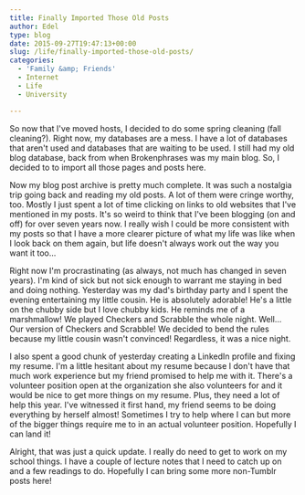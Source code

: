 ```yaml
---
title: Finally Imported Those Old Posts
author: Edel
type: blog
date: 2015-09-27T19:47:13+00:00
slug: /life/finally-imported-those-old-posts/
categories:
  - 'Family &amp; Friends'
  - Internet
  - Life
  - University

---
```

So now that I've moved hosts, I decided to do some spring cleaning (fall cleaning?). Right now, my databases are a mess. I have a lot of databases that aren't used and databases that are waiting to be used. I still had my old blog database, back from when Brokenphrases was my main blog. So, I decided to to import all those pages and posts here.

Now my blog post archive is pretty much complete. It was such a nostalgia trip going back and reading my old posts. A lot of them were cringe worthy, too. Mostly I just spent a lot of time clicking on links to old websites that I've mentioned in my posts. It's so weird to think that I've been blogging (on and off) for over seven years now. I really wish I could be more consistent with my posts so that I have a more clearer picture of what my life was like when I look back on them again, but life doesn't always work out the way you want it too...

Right now I'm procrastinating (as always, not much has changed in seven years). I'm kind of sick but not sick enough to warrant me staying in bed and doing nothing. Yesterday was my dad's birthday party and I spent the evening entertaining my little cousin. He is absolutely adorable! He's a little on the chubby side but I love chubby kids. He reminds me of a marshmallow! We played Checkers and Scrabble the whole night. Well... Our version of Checkers and Scrabble! We decided to bend the rules because my little cousin wasn't convinced! Regardless, it was a nice night.

I also spent a good chunk of yesterday creating a LinkedIn profile and fixing my resume. I'm a little hesitant about my resume because I don't have that much work experience but my friend promised to help me with it. There's a volunteer position open at the organization she also volunteers for and it would be nice to get more things on my resume. Plus, they need a lot of help this year. I've witnessed it first hand, my friend seems to be doing everything by herself almost! Sometimes I try to help where I can but more of the bigger things require me to in an actual volunteer position. Hopefully I can land it!

Alright, that was just a quick update. I really do need to get to work on my school things. I have a couple of lecture notes that I need to catch up on and a few readings to do. Hopefully I can bring some more non-Tumblr posts here!


